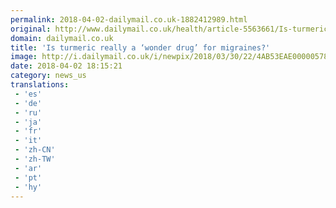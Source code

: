 ```yaml
---
permalink: 2018-04-02-dailymail.co.uk-1882412989.html
original: http://www.dailymail.co.uk/health/article-5563661/Is-turmeric-really-wonder-drug-migraines.html?ITO=1490&ns_mchannel=rss&ns_campaign=1490
domain: dailymail.co.uk
title: 'Is turmeric really a ‘wonder drug’ for migraines?'
image: http://i.dailymail.co.uk/i/newpix/2018/03/30/22/4AB53EAE00000578-0-image-a-7_1522446249865.jpg
date: 2018-04-02 18:15:21
category: news_us
translations: 
 - 'es'
 - 'de'
 - 'ru'
 - 'ja'
 - 'fr'
 - 'it'
 - 'zh-CN'
 - 'zh-TW'
 - 'ar'
 - 'pt'
 - 'hy'
---
```


